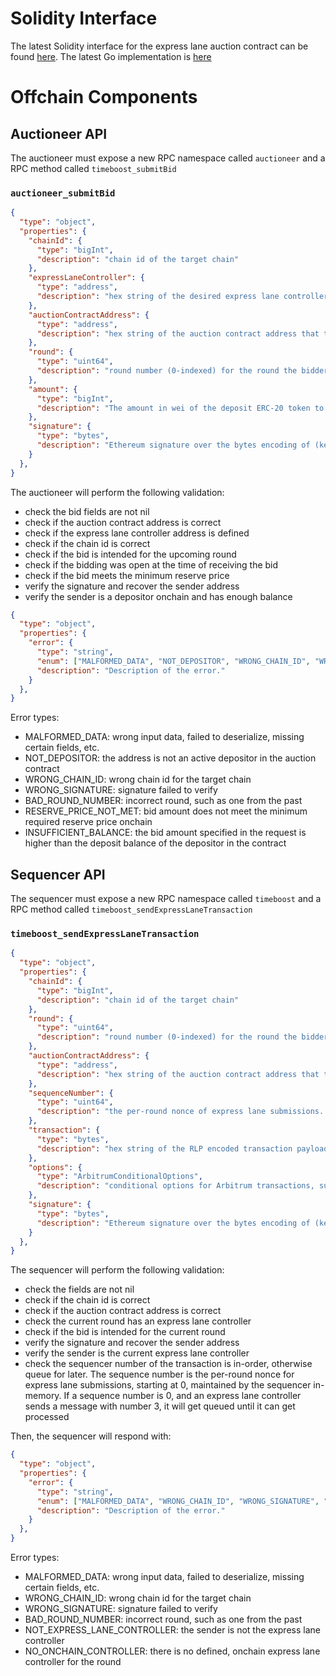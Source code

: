 # Solidity Interface

The latest Solidity interface for the express lane auction contract can be found [here](https://github.com/OffchainLabs/nitro-contracts/pull/214/files). The latest Go implementation is [here](https://github.com/OffchainLabs/nitro/compare/express-lane-timeboost?expand=1)

# Offchain Components

## Auctioneer API

The auctioneer must expose a new RPC namespace called `auctioneer` and a RPC method called `timeboost_submitBid`

### `auctioneer_submitBid`

```json
{
  "type": "object",
  "properties": {
    "chainId": {
      "type": "bigInt",
      "description": "chain id of the target chain"
    },
    "expressLaneController": {
      "type": "address",
      "description": "hex string of the desired express lane controller address"
    },
    "auctionContractAddress": {
      "type": "address",
      "description": "hex string of the auction contract address that the bid corresponds to"
    },
    "round": {
      "type": "uint64",
      "description": "round number (0-indexed) for the round the bidder wants to become the controller of"
    },
    "amount": {
      "type": "bigInt",
      "description": "The amount in wei of the deposit ERC-20 token to bid"
    },
    "signature": {
      "type": "bytes",
      "description": "Ethereum signature over the bytes encoding of (keccak256(TIMEBOOST_BID), padTo32Bytes(chainId), auctionContractAddress, uint64ToBytes(round), padTo32Bytes(amount), expressLaneController)"
    }
  },
}
```

The auctioneer will perform the following validation:

- check the bid fields are not nil
- check if the auction contract address is correct
- check if the express lane controller address is defined
- check if the chain id is correct
- check if the bid is intended for the upcoming round
- check if the bidding was open at the time of receiving the bid
- check if the bid meets the minimum reserve price
- verify the signature and recover the sender address
- verify the sender is a depositor onchain and has enough balance

```json
{
  "type": "object",
  "properties": {
    "error": {
      "type": "string",
      "enum": ["MALFORMED_DATA", "NOT_DEPOSITOR", "WRONG_CHAIN_ID", "WRONG_SIGNATURE", "BAD_ROUND_NUMBER", "INSUFFICIENT_BALANCE", "RESERVE_PRICE_NOT_MET"],
      "description": "Description of the error."
    }
  },
}
```

Error types:

- MALFORMED_DATA: wrong input data, failed to deserialize, missing certain fields, etc.
- NOT_DEPOSITOR: the address is not an active depositor in the auction contract
- WRONG_CHAIN_ID: wrong chain id for the target chain
- WRONG_SIGNATURE: signature failed to verify
- BAD_ROUND_NUMBER: incorrect round, such as one from the past
- RESERVE_PRICE_NOT_MET: bid amount does not meet the minimum required reserve price onchain
- INSUFFICIENT_BALANCE: the bid amount specified in the request is higher than the deposit balance of the depositor in the contract

## Sequencer API

The sequencer must expose a new RPC namespace called `timeboost` and a RPC method called `timeboost_sendExpressLaneTransaction`

### `timeboost_sendExpressLaneTransaction`

```json
{
  "type": "object",
  "properties": {
    "chainId": {
      "type": "bigInt",
      "description": "chain id of the target chain"
    },
    "round": {
      "type": "uint64",
      "description": "round number (0-indexed) for the round the bidder wants to become the controller of"
    },
    "auctionContractAddress": {
      "type": "address",
      "description": "hex string of the auction contract address that the bid corresponds to"
    },
    "sequenceNumber": {
      "type": "uint64",
      "description": "the per-round nonce of express lane submissions. Each submission to the express lane during a round increases this sequence number by one, and if submissions are received out of order, the sequencer will queue them for processing in order. This is reset to 0 at each round"
    },
    "transaction": {
      "type": "bytes",
      "description": "hex string of the RLP encoded transaction payload that submitter wishes to be sequenced through the express lane"
    },
    "options": {
      "type": "ArbitrumConditionalOptions",
      "description": "conditional options for Arbitrum transactions, supported by normal sequencer endpoint https://github.com/OffchainLabs/go-ethereum/blob/48de2030c7a6fa8689bc0a0212ebca2a0c73e3ad/arbitrum_types/txoptions.go#L71"
    },
    "signature": {
      "type": "bytes",
      "description": "Ethereum signature over the bytes encoding of (keccak256(TIMEBOOST_BID), padTo32Bytes(chainId), auctionContractAddress, uint64ToBytes(round), uint64ToBytes(sequenceNumber), transaction)"
    }
  },
}
```

The sequencer will perform the following validation:
- check the fields are not nil
- check if the chain id is correct
- check if the auction contract address is correct
- check the current round has an express lane controller
- check if the bid is intended for the current round
- verify the signature and recover the sender address
- verify the sender is the current express lane controller
- check the sequencer number of the transaction is in-order, otherwise queue for later. The sequence number is the per-round nonce for express lane submissions, starting at 0, maintained by the sequencer in-memory. If a sequence number is 0, and an express lane controller sends a message with number 3, it will get queued until it can get processed

Then, the sequencer will respond with:

```json
{
  "type": "object",
  "properties": {
    "error": {
      "type": "string",
      "enum": ["MALFORMED_DATA", "WRONG_CHAIN_ID", "WRONG_SIGNATURE", "BAD_ROUND_NUMBER", "NOT_EXPRESS_LANE_CONTROLLER", "NO_ONCHAIN_CONTROLLER"],
      "description": "Description of the error."
    }
  },
}
```

Error types:

- MALFORMED_DATA: wrong input data, failed to deserialize, missing certain fields, etc.
- WRONG_CHAIN_ID: wrong chain id for the target chain
- WRONG_SIGNATURE: signature failed to verify
- BAD_ROUND_NUMBER: incorrect round, such as one from the past
- NOT_EXPRESS_LANE_CONTROLLER: the sender is not the express lane controller
- NO_ONCHAIN_CONTROLLER: there is no defined, onchain express lane controller for the round